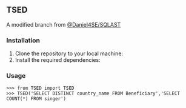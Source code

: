 ## TSED
A modified branch from [@Daniel4SE/SQLAST](https://github.com/Daniel4SE/SQLAST)

### Installation

1. Clone the repository to your local machine:
2. Install the required dependencies:

### Usage

```
>>> from TSED import TSED
>>> TSED('SELECT DISTINCT country_name FROM Beneficiary','SELECT COUNT(*) FROM singer')
```
